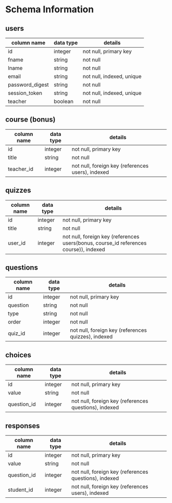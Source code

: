 # Schema Information

## users
column name     | data type | details
----------------|-----------|-----------------------
id              | integer   | not null, primary key
fname           | string    | not null
lname           | string    | not null
email           | string    | not null, indexed, unique
password_digest | string    | not null
session_token   | string    | not null, indexed, unique
teacher         | boolean   | not null

## course (bonus)
column name | data type | details
------------|-----------|-----------------------
id          | integer   | not null, primary key
title       | string    | not null
teacher_id  | integer   | not null, foreign key (references users), indexed

## quizzes
column name | data type | details
------------|-----------|-----------------------
id          | integer   | not null, primary key
title       | string    | not null
user_id     | integer   | not null, foreign key (references users(bonus, course_id references course)), indexed

## questions
column name | data type | details
------------|-----------|-----------------------
id          | integer   | not null, primary key
question    | string    | not null
type        | string    | not null
order       | integer   | not null
quiz_id     | integer   | not null, foreign key (references quizzes), indexed

## choices
column name | data type | details
------------|-----------|-----------------------
id          | integer   | not null, primary key
value       | string    | not null
question_id | integer   | not null, foreign key (references questions), indexed

## responses
column name | data type | details
------------|-----------|-----------------------
id          | integer   | not null, primary key
value       | string    | not null
question_id | integer   | not null, foreign key (references questions), indexed
student_id  | integer   | not null, foreign key (references users), indexed
